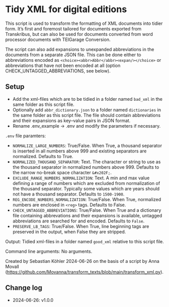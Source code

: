 # Tidy XML for digital editions

This script is used to transform the formatting of XML documents into tidier form. It’s first and foremost tailored for documents exported from Transkribus, but can also be used for documents converted from word processor documents with TEIGarage Conversion.

The script can also add expansions to unexpanded abbreviations in the documents from a separate JSON file. This can be done either to abbreviations encoded as `<choice><abbr>Abbr</abbr><expan/></choice>` or abbreviations that have not been encoded at all (option CHECK_UNTAGGED_ABBREVIATIONS, see below).

## Setup

- Add the xml-files which are to be tidied in a folder named `bad_xml` in the same folder as this script file.
- Optionally add `abbr_dictionary.json` to a folder named `dictionaries` in the same folder as this script file. The file should contain abbreviations and their expansions as key–value pairs in JSON format.
- Rename .env_example -> .env and modify the parameters if necessary.

`.env` file paramters:

- `NORMALIZE_LARGE_NUMBERS`: True/False. When True, a thousand separator is inserted in all numbers above 999 and existing separators are normalized. Defaults to True.
- `NORMALIZED_THOUSAND_SEPARATOR`: Text. The character or string to use as the thousand separator in normalized numbers above 999. Defaults to the narrow no-break space character `&#x202F;`.
- `EXCLUDE_RANGE_NUMBERS_NORMALIZATION`: Text. A min and max value defining a range of numbers which are excluded from normalization of the thousand separator. Typically some values which are years should not have a thousand separator. Defaults to `1500-1900`.
- `REG_ENCODE_NUMBERS_NORMALIZATION`: True/False. When True, normalized numbers are enclosed in `<reg>` tags. Defaults to False.
- `CHECK_UNTAGGED_ABBREVIATIONS`: True/False. When True and a dictionary file containing abbrevations and their expansions is available, untagged abbreviations are searched for and encoded. Defaults to `False`.
- `PRESERVE_LB_TAGS`: True/False. When True, line beginning tags <lb/> are preserved in the output, when False they are stripped.

Output: Tidied xml-files in a folder named `good_xml` relative to this script file.

Command line arguments: No arguments.

Created by Sebastian Köhler 2024-06-26 on the basis of a script by Anna Movall (https://github.com/Movanna/transform_texts/blob/main/transform_xml.py).

## Change log

- 2024-06-26: v1.0.0

